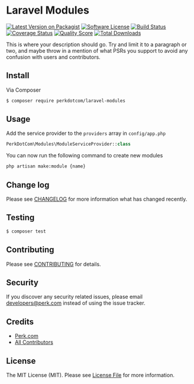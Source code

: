 # Laravel Modules

[![Latest Version on Packagist](https://img.shields.io/packagist/v/perkdotcom/laravel-modules.svg?style=flat-square)](https://packagist.org/packages/PerkDotCom/laravel-modules)
[![Software License](https://img.shields.io/badge/license-MIT-brightgreen.svg?style=flat-square)](LICENSE.md)
[![Build Status](https://img.shields.io/travis/PerkDotCom/laravel-modules/master.svg?style=flat-square)](https://travis-ci.org/PerkDotCom/laravel-modules)
[![Coverage Status](https://img.shields.io/scrutinizer/coverage/g/PerkDotCom/laravel-modules.svg?style=flat-square)](https://scrutinizer-ci.com/g/PerkDotCom/laravel-modules/code-structure)
[![Quality Score](https://img.shields.io/scrutinizer/g/PerkDotCom/laravel-modules.svg?style=flat-square)](https://scrutinizer-ci.com/g/PerkDotCom/laravel-modules)
[![Total Downloads](https://img.shields.io/packagist/dt/perkdotcom/laravel-modules.svg?style=flat-square)](https://packagist.org/packages/PerkDotCom/laravel-modules)

This is where your description should go. Try and limit it to a paragraph or two, and maybe throw in a mention of what
PSRs you support to avoid any confusion with users and contributors.

## Install

Via Composer

``` bash
$ composer require perkdotcom/laravel-modules
```

## Usage

Add the service provider to the `providers` array in `config/app.php`
``` php
PerkDotCom\Modules\ModuleServiceProvider::class
```

You can now run the following command to create new modules
```bash
php artisan make:module {name}
```

## Change log

Please see [CHANGELOG](CHANGELOG.md) for more information what has changed recently.

## Testing

``` bash
$ composer test
```

## Contributing

Please see [CONTRIBUTING](CONTRIBUTING.md) for details.

## Security

If you discover any security related issues, please email developers@perk.com instead of using the issue tracker.

## Credits

- [Perk.com](https://github.com/PerkDotCom)
- [All Contributors](../../contributors)

## License

The MIT License (MIT). Please see [License File](LICENSE.md) for more information.